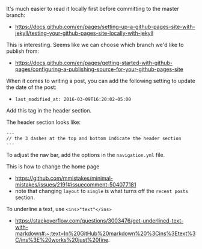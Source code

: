 
It's much easier to read it locally first before committing to the master branch:
- https://docs.github.com/en/pages/setting-up-a-github-pages-site-with-jekyll/testing-your-github-pages-site-locally-with-jekyll

This is interesting. Seems like we can choose which branch
we'd like to publish from:
- https://docs.github.com/en/pages/getting-started-with-github-pages/configuring-a-publishing-source-for-your-github-pages-site

When it comes to writing a post, you can add the following setting to update 
the date of the post:
- `last_modified_at: 2016-03-09T16:20:02-05:00`

Add this tag in the header section.

The header section looks like:
```buildoutcfg
---
// the 3 dashes at the top and bottom indicate the header section
---
```

To adjust the nav bar, add the options in the `navigation.yml` file.

This is how to change the home page
- https://github.com/mmistakes/minimal-mistakes/issues/2191#issuecomment-504077181
- note that changing `layout` to `single` is what
  turns off the `recent posts` section.
  

To underline a text, use `<ins>"text"</ins>`
- https://stackoverflow.com/questions/3003476/get-underlined-text-with-markdown#:~:text=In%20GitHub%20markdown%20%3Cins%3Etext%3C/ins%3E%20works%20just%20fine.

